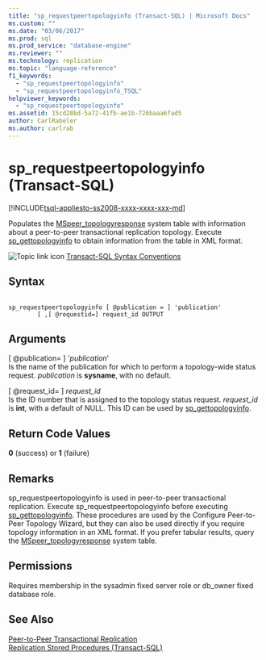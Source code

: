 ```yaml
---
title: "sp_requestpeertopologyinfo (Transact-SQL) | Microsoft Docs"
ms.custom: ""
ms.date: "03/06/2017"
ms.prod: sql
ms.prod_service: "database-engine"
ms.reviewer: ""
ms.technology: replication
ms.topic: "language-reference"
f1_keywords: 
  - "sp_requestpeertopologyinfo"
  - "sp_requestpeertopologyinfo_TSQL"
helpviewer_keywords: 
  - "sp_requestpeertopologyinfo"
ms.assetid: 15cd28bd-5a72-41fb-ae1b-726baaa6fad5
author: CarlRabeler
ms.author: carlrab
---
```

# sp_requestpeertopologyinfo (Transact-SQL)
[!INCLUDE[tsql-appliesto-ss2008-xxxx-xxxx-xxx-md](../../includes/applies-to-version/sqlserver.md)]

  Populates the [MSpeer_topologyresponse](../../relational-databases/system-tables/mspeer-topologyresponse-transact-sql.md) system table with information about a peer-to-peer transactional replication topology. Execute [sp_gettopologyinfo](../../relational-databases/system-stored-procedures/sp-gettopologyinfo-transact-sql.md) to obtain information from the table in XML format.  
  
 ![Topic link icon](../../database-engine/configure-windows/media/topic-link.gif "Topic link icon") [Transact-SQL Syntax Conventions](../../t-sql/language-elements/transact-sql-syntax-conventions-transact-sql.md)  
  
## Syntax  
  
```  
  
sp_requestpeertopologyinfo [ @publication = ] 'publication'  
        [ ,[ @requestid=] request_id OUTPUT  
```  
  
## Arguments  
 [ @publication= ] '*publication*'  
 Is the name of the publication for which to perform a topology-wide status request. *publication* is **sysname**, with no default.  
  
 [ @request_id= ] *request_id*  
 Is the ID number that is assigned to the topology status request. *request_id* is **int**, with a default of NULL. This ID can be used by [sp_gettopologyinfo](../../relational-databases/system-stored-procedures/sp-gettopologyinfo-transact-sql.md).  
  
## Return Code Values  
 **0** (success) or **1** (failure)  
  
## Remarks  
 sp_requestpeertopologyinfo is used in peer-to-peer transactional replication. Execute sp_requestpeertopologyinfo before executing [sp_gettopologyinfo](../../relational-databases/system-stored-procedures/sp-gettopologyinfo-transact-sql.md). These procedures are used by the Configure Peer-to-Peer Topology Wizard, but they can also be used directly if you require topology information in an XML format. If you prefer tabular results, query the [MSpeer_topologyresponse](../../relational-databases/system-tables/mspeer-topologyresponse-transact-sql.md) system table.  
  
## Permissions  
 Requires membership in the sysadmin fixed server role or db_owner fixed database role.  
  
## See Also  
 [Peer-to-Peer Transactional Replication](../../relational-databases/replication/transactional/peer-to-peer-transactional-replication.md)   
 [Replication Stored Procedures &#40;Transact-SQL&#41;](../../relational-databases/system-stored-procedures/replication-stored-procedures-transact-sql.md)  
  
  

